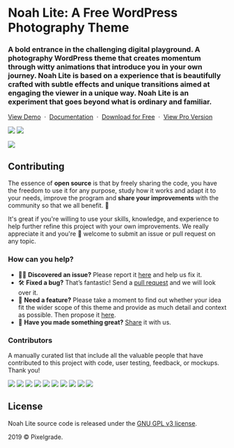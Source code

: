 # Noah Lite: A Free WordPress Photography Theme
### A bold entrance in the challenging digital playground. A photography WordPress theme that creates momentum through witty animations that introduce you in your own journey. Noah Lite is based on a experience that is beautifully crafted with subtle effects and unique transitions aimed at engaging the viewer in a unique way. Noah Lite is an experiment that goes beyond what is ordinary and familiar.

[View Demo](https://demos.pixelgrade.com/noah-lite/) &nbsp;·&nbsp; [Documentation](https://pixelgrade.com/noah-lite-documentation/) &nbsp;·&nbsp; [Download for Free](https://downloads.wordpress.org/theme/noah-lite.latest-stable.zip) &nbsp;·&nbsp; [View Pro Version](https://pixelgrade.com/themes/noah-pro/)

[![](https://img.shields.io/github/issues-closed/pixelgrade/noah-lite.svg?color=6cc644&label=Issues)](https://github.com/pixelgrade/noah-lite/issues?utf8=%E2%9C%93&q=is%3Aissue+is%3Aclosed+) [![](https://img.shields.io/github/issues/pixelgrade/noah-lite.svg?color=4078c0&label=%20)](https://github.com/pixelgrade/noah-lite/issues?utf8=%E2%9C%93&q=is%3Aissue+is%3Aopen)

[![](https://user-images.githubusercontent.com/46342490/61280491-a5478d00-a7c0-11e9-959d-7bf1a4e0fcd9.jpg)](https://pixelgrade.com/themes/noah-lite/)

## Contributing
The essence of **open source** is that by freely sharing the code, you have the freedom to use it for any purpose, study how it works and adapt it to your needs, improve the program and **share your improvements** with the community so that we all benefit. 🙏

It's great if you're willing to use your skills, knowledge, and experience to help further refine this project with your own improvements. We really appreciate it and you're 💯 welcome to submit an issue or pull request on any topic.

### How can you help?
-  🕵️‍♀️ **Discovered an issue?** Please report it [here](https://github.com/pixelgrade/noah-lite/issues/new "here") and help us fix it.
- 🛠 **Fixed a bug?** That’s fantastic! Send a [pull request](https://github.com/pixelgrade/noah-lite/pulls "pull request") and we will look over it.
- 🔮 **Need a feature?** Please take a moment to find out whether your idea fit the wider scope of this theme and provide as much detail and context as possible. Then propose it [here](https://github.com/pixelgrade/noah-lite/issues/new).
- 💎 **Have you made something great?** [Share](https://github.com/pixelgrade/noah-lite/issues/new "Share") it with us.

### Contributors
A manually curated list that include all the valuable people that have contributed to this project with code, user testing, feedback, or mockups. Thank you!

[![](https://github.com/razwan.png?size=64)](https://github.com/razwan) [![](https://github.com/vladolaru.png?size=64)](https://github.com/vladolaru) [![](https://github.com/georgeolaru.png?size=64)](https://github.com/georgeolaru) [![](https://github.com/alinclamba.png?size=64)](https://github.com/alinclamba) [![](https://github.com/oanafilip.png?size=64)](https://github.com/oanafilip)  [![](https://github.com/andreilupu.png?size=64)](https://github.com/andreilupu)  [![](https://github.com/cristian-frumusanu.png?size=64)](https://github.com/cristian-frumusanu) [![](https://github.com/BurloiuCosmin.png?size=64)](https://github.com/BurloiuCosmin) [![](https://github.com/ilincaroman.png?size=64)](https://github.com/ilincaroman) [![](https://github.com/alexandra-budeanu.png?size=64)](https://github.com/alexandra-budeanu)

## License
Noah Lite source code is released under the [GNU GPL v3 license](https://www.gnu.org/licenses/gpl-3.0.html).

2019 © Pixelgrade.

